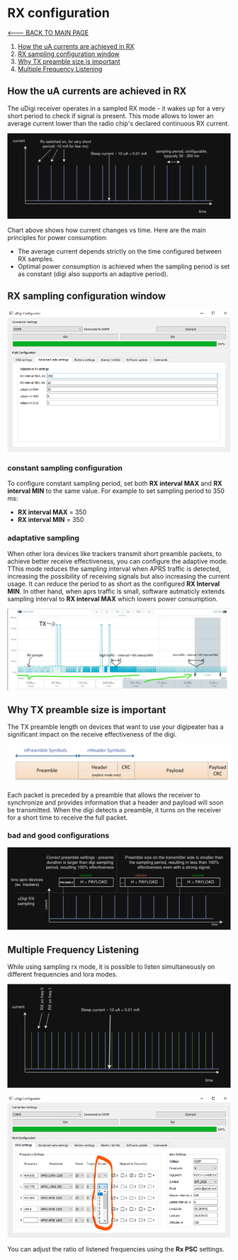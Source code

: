 # RX configuration
[<--- BACK TO MAIN PAGE](../README.md)
1. [How the uA currents are achieved in RX](#init)
2. [RX sampling configuration window](#rx_conf)
3. [Why TX preamble size is important](#multi_rx)
4. [Multiple Frequency Listening](#multi_rx)

<div id="init"></div>  

## How the uA currents are achieved in RX 

The uDigi receiver operates in a sampled RX mode - it wakes up for a very short period to check if signal is present. This mode allows to lower an average current lower than the radio chip's declared continuous RX current.

![Current vs time](./resources/img/current_vs_time.png)  

Chart above shows how current changes vs time. Here are the main principles for power consumption:
* The average current depends strictly on the time configured between RX samples.
* Optimal power consumption is achieved when the sampling period is set as constant (digi also supports an adaptive period).

<div id="rx_conf"></div>  

## RX sampling configuration window
![sampling rx config window](./resources/img/settings_advanced_radio.png)  

### constant sampling configuration
To configure constant sampling period, set both **RX interval MAX** and  **RX interval MIN** to the same value. For example to set sampling period to 350 ms:
* **RX interval MAX**  = 350
* **RX interval MIN**  = 350

### adaptative sampling
When other lora devices like trackers transmit short preamble packets, to achieve better receive effectiveness, you can configure the adaptive mode. TThis mode reduces the sampling interval when APRS traffic is detected, increasing the possibility of receiving signals but also increasing the current usage. It can reduce the period to as short as the configured **RX Interval MIN**. In other hand, when aprs traffic is small, software autmaticly extends sampling interval to **RX interval MAX** which lowers power consumption.

![Adaptative sampling current chart](./resources/img/adaptative_sampling.png)

<div id="preamble_desc"></div>  

## Why TX preamble size is important
The TX preamble length on devices that want to use your digipeater has a significant impact on the receive effectiveness of the digi. 

![Lora packet structure](./resources/img/lora_packet_structure.png)

Each packet is preceded by a preamble that allows the receiver to synchronize and provides information that a header and payload will soon be transmitted. When the digi detects a preamble, it turns on the receiver for a short time to receive the full packet.

### bad and good configurations
![preamble effectiveness](./resources/img/preamble_effectiveness.png)  

<div id="multi_rx"></div>  

## Multiple Frequency Listening
While using sampling rx mode, it is possible to listen simultaneously on different frequencies and lora modes.


![Multi freq rx](./resources/img/current_vs_time_multi_rx.png)  
 
![Rx prescalers settings](./resources/img/settings_rx_psc.png)

You can adjust the ratio of listened frequencies using the **Rx PSC** settings.